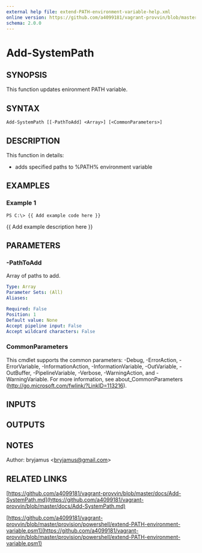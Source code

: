 ```yaml
---
external help file: extend-PATH-environment-variable-help.xml
online version: https://github.com/a4099181/vagrant-provvin/blob/master/docs/Add-SystemPath.md
schema: 2.0.0
---
```


# Add-SystemPath

## SYNOPSIS
This function updates enironment PATH variable.

## SYNTAX

```
Add-SystemPath [[-PathToAdd] <Array>] [<CommonParameters>]
```

## DESCRIPTION
This function in details:
* adds specified paths to %PATH% environment variable

## EXAMPLES

### Example 1
```
PS C:\> {{ Add example code here }}
```

{{ Add example description here }}

## PARAMETERS

### -PathToAdd
Array of paths to add.

```yaml
Type: Array
Parameter Sets: (All)
Aliases:

Required: False
Position: 1
Default value: None
Accept pipeline input: False
Accept wildcard characters: False
```

### CommonParameters
This cmdlet supports the common parameters: -Debug, -ErrorAction, -ErrorVariable, -InformationAction, -InformationVariable, -OutVariable, -OutBuffer, -PipelineVariable, -Verbose, -WarningAction, and -WarningVariable. For more information, see about_CommonParameters (http://go.microsoft.com/fwlink/?LinkID=113216).

## INPUTS

## OUTPUTS

## NOTES
Author: bryjamus \<bryjamus@gmail.com\>

## RELATED LINKS

[https://github.com/a4099181/vagrant-provvin/blob/master/docs/Add-SystemPath.md](https://github.com/a4099181/vagrant-provvin/blob/master/docs/Add-SystemPath.md)

[https://github.com/a4099181/vagrant-provvin/blob/master/provision/powershell/extend-PATH-environment-variable.psm1](https://github.com/a4099181/vagrant-provvin/blob/master/provision/powershell/extend-PATH-environment-variable.psm1)
